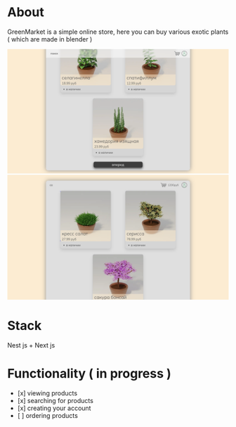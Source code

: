 # About
GreenMarket is a simple online store, here you can buy various exotic plants ( which are made in blender ) 

![image](https://github.com/Rosto4eks/GreenMarket--NestJS-NextJS/blob/main/1.png)
![image](https://github.com/Rosto4eks/GreenMarket--NestJS-NextJS/blob/main/2.png)
# Stack
Nest js + Next js
# Functionality ( in progress )
<ul>
<li> [x] viewing products</li>
<li> [x] searching for products</li>
<li> [x] creating your account</li>
<li> [ ] ordering products</li>
</ul>

